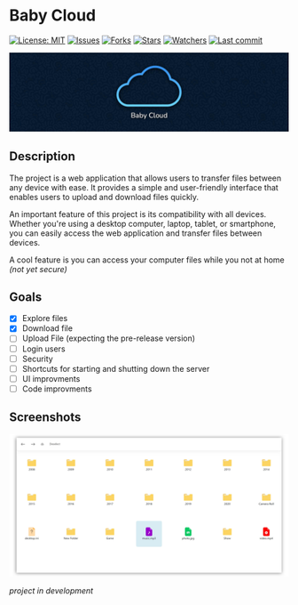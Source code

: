 # Baby Cloud

[![License: MIT](https://img.shields.io/github/license/ILoveBacteria/baby-cloud)](https://github.com/ILoveBacteria/baby-cloud/blob/master/LICENSE)
[![Issues](https://img.shields.io/github/issues/ILoveBacteria/baby-cloud)](https://github.com/ILoveBacteria/baby-cloud/issues)
[![Forks](https://img.shields.io/github/forks/ILoveBacteria/baby-cloud)](https://github.com/ILoveBacteria/baby-cloud/network/members)
[![Stars](https://img.shields.io/github/stars/ILoveBacteria/baby-cloud)]()
[![Watchers](https://img.shields.io/github/watchers/ILoveBacteria/baby-cloud)]()
[![Last commit](https://img.shields.io/github/last-commit/ILoveBacteria/baby-cloud)](https://github.com/ILoveBacteria/baby-cloud/commits/master)

[![banner](/assets/banner_README.jpg)]()

## Description

The project is a web application that allows users to transfer files between any device with ease.
It provides a simple and user-friendly interface that enables users to upload and download files quickly.

An important feature of this project is its compatibility with all devices.
Whether you're using a desktop computer, laptop, tablet, or smartphone, you can easily access the web application and
transfer files between devices.

A cool feature is you can access your computer files while you not at home *(not yet secure)*

## Goals

- [x] Explore files
- [x] Download file
- [ ] Upload File (expecting the pre-release version)
- [ ] Login users
- [ ] Security
- [ ] Shortcuts for starting and shutting down the server
- [ ] UI improvments
- [ ] Code improvments

## Screenshots

[![screenshot](/assets/screenshot.png)]()

*project in development*
